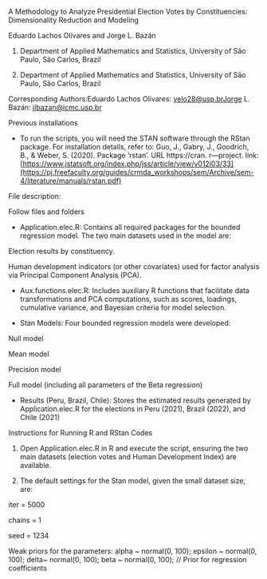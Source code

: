 A Methodology to Analyze Presidential Election Votes by Constituencies: Dimensionality Reduction and Modeling

Eduardo Lachos Olivares and Jorge L. Bazán

1. Department of Applied Mathematics and Statistics, University of São Paulo, São Carlos, Brazil

2. Department of Applied Mathematics and Statistics, University of São Paulo, São Carlos, Brazil

Corresponding Authors:Eduardo Lachos Olivares: velo28@usp.brJorge L. Bazán: jlbazan@icmc.usp.br

Previous installations

- To run the scripts, you will need the STAN software through the RStan package. For installation details, refer to:
Guo, J., Gabry, J., Goodrich, B., & Weber, S. (2020). Package ‘rstan’. URL https://cran. r―project.
link: [https://www.jstatsoft.org/index.php/jss/article/view/v012i03/33](https://pj.freefaculty.org/guides/crmda_workshops/sem/Archive/sem-4/literature/manuals/rstan.pdf)

File description:

Follow files and folders
- Application.elec.R: Contains all required packages for the bounded regression model. The two main datasets used in the model are:

Election results by constituency.

Human development indicators (or other covariates) used for factor analysis via Principal Component Analysis (PCA).

- Aux.functions.elec.R: Includes auxiliary R functions that facilitate data transformations and PCA computations, such as scores, loadings, cumulative variance, and Bayesian criteria for model selection. 

- Stan Models: Four bounded regression models were developed:

Null model

Mean model

Precision model

Full model (including all parameters of the Beta regression)

- Results (Peru, Brazil, Chile): Stores the estimated results generated by Application.elec.R for the elections in Peru (2021), Brazil (2022), and Chile (2021)

Instructions for Running R and RStan Codes
1. Open Application.elec.R in R and execute the script, ensuring the two main datasets (election votes and Human Development Index) are available.
   
2. The default settings for the Stan model, given the small dataset size, are:

iter = 5000

chains = 1

seed = 1234

Weak priors for the parameters:
  alpha ~ normal(0, 100); 
  epsilon ~ normal(0, 100);
  delta~ normal(0, 100);
  beta ~ normal(0, 100);  // Prior for regression coefficients



